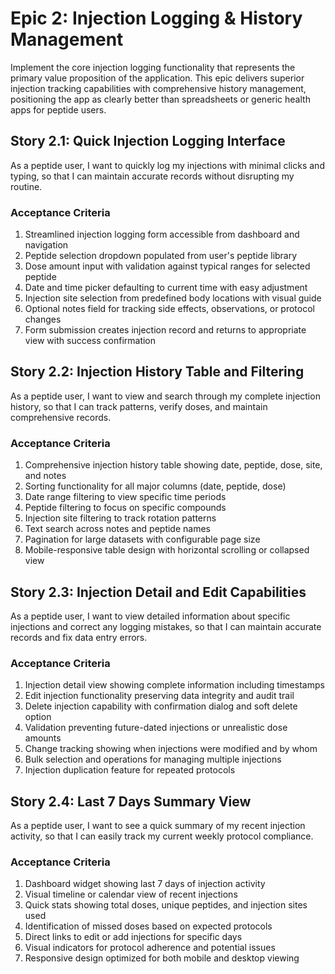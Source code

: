 # Epic 2: Injection Logging & History Management

Implement the core injection logging functionality that represents the primary value proposition of the application. This epic delivers superior injection tracking capabilities with comprehensive history management, positioning the app as clearly better than spreadsheets or generic health apps for peptide users.

## Story 2.1: Quick Injection Logging Interface

As a peptide user,
I want to quickly log my injections with minimal clicks and typing,
so that I can maintain accurate records without disrupting my routine.

### Acceptance Criteria

1. Streamlined injection logging form accessible from dashboard and navigation
2. Peptide selection dropdown populated from user's peptide library
3. Dose amount input with validation against typical ranges for selected peptide
4. Date and time picker defaulting to current time with easy adjustment
5. Injection site selection from predefined body locations with visual guide
6. Optional notes field for tracking side effects, observations, or protocol changes
7. Form submission creates injection record and returns to appropriate view with success confirmation

## Story 2.2: Injection History Table and Filtering

As a peptide user,
I want to view and search through my complete injection history,
so that I can track patterns, verify doses, and maintain comprehensive records.

### Acceptance Criteria

1. Comprehensive injection history table showing date, peptide, dose, site, and notes
2. Sorting functionality for all major columns (date, peptide, dose)
3. Date range filtering to view specific time periods
4. Peptide filtering to focus on specific compounds
5. Injection site filtering to track rotation patterns
6. Text search across notes and peptide names
7. Pagination for large datasets with configurable page size
8. Mobile-responsive table design with horizontal scrolling or collapsed view

## Story 2.3: Injection Detail and Edit Capabilities

As a peptide user,
I want to view detailed information about specific injections and correct any logging mistakes,
so that I can maintain accurate records and fix data entry errors.

### Acceptance Criteria

1. Injection detail view showing complete information including timestamps
2. Edit injection functionality preserving data integrity and audit trail
3. Delete injection capability with confirmation dialog and soft delete option
4. Validation preventing future-dated injections or unrealistic dose amounts
5. Change tracking showing when injections were modified and by whom
6. Bulk selection and operations for managing multiple injections
7. Injection duplication feature for repeated protocols

## Story 2.4: Last 7 Days Summary View

As a peptide user,
I want to see a quick summary of my recent injection activity,
so that I can easily track my current weekly protocol compliance.

### Acceptance Criteria

1. Dashboard widget showing last 7 days of injection activity
2. Visual timeline or calendar view of recent injections
3. Quick stats showing total doses, unique peptides, and injection sites used
4. Identification of missed doses based on expected protocols
5. Direct links to edit or add injections for specific days
6. Visual indicators for protocol adherence and potential issues
7. Responsive design optimized for both mobile and desktop viewing

